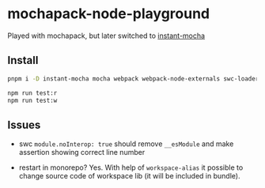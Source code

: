 # mochapack-node-playground

Played with mochapack, but later switched to [instant-mocha](https://github.com/privatenumber/instant-mocha)

## Install

```sh
pnpm i -D instant-mocha mocha webpack webpack-node-externals swc-loader
```

```sh
npm run test:r
npm run test:w
```

## Issues

- swc `module.noInterop: true` should remove `__esModule` and make assertion showing
  correct line number

- restart in monorepo?
  Yes. With help of `workspace-alias` it possible to change source code of workspace lib (it will be included in bundle).
